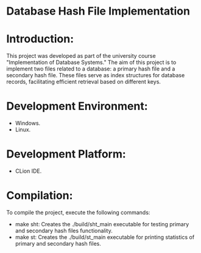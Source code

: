 # Database Hash File Implementation

# Introduction:
This project was developed as part of the university course "Implementation of Database Systems."
 The aim of this project is to implement two files related to a database: a primary hash file and a secondary hash file. These files serve as index structures for database records, facilitating efficient retrieval based on different keys.

# Development Environment:
- Windows.
- Linux.

# Development Platform:
- CLion IDE.

# Compilation:
To compile the project, execute the following commands:

- make sht: Creates the ./build/sht_main executable for testing primary and secondary hash files functionality.
- make st: Creates the ./build/st_main executable for printing statistics of primary and secondary hash files.
